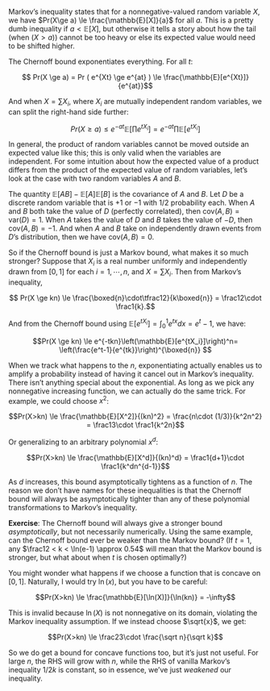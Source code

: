 Markov’s inequality states that for a nonnegative-valued random variable $X$, we have $Pr(X\ge a) \le \frac{\mathbb{E}[X]}{a}$ for all $a$. This is a pretty dumb inequality if $a < \mathbb{E}[X]$, but otherwise it tells a story about how the tail (when $(X > a)$) cannot be too heavy or else its expected value would need to be shifted higher.

The Chernoff bound exponentiates everything. For all $t$:

$$ Pr(X \ge a) = Pr ( e^{Xt} \ge e^{at} ) \le \frac{\mathbb{E}[e^{Xt}]}{e^{at}}$$

And when $X = \sum X_i$, where $X_i$ are mutually independent random variables, we can split the right-hand side further:

$$ Pr(X \ge a) \le e^{-at} \mathbb{E}\left[\prod e^{tX_i}\right] = e^{-at}\prod \mathbb{E}[e^{tX_i}] $$

In general, the product of random variables cannot be moved outside an expected value like this; this is only valid when the variables are independent. For some intuition about how the expected value of a product differs from the product of the expected value of random variables, let’s look at the case with two random variables $A$ and $B$. 

The quantity $\mathbb{E}[AB]-\mathbb{E}[A]\mathbb{E}[B]$ is the covariance of $A$ and $B$. Let $D$ be a discrete random variable that is $+1$ or $-1$ with $1/2$ probability each. When $A$ and $B$ both take the value of $D$ (perfectly correlated), then $\text{cov}(A,B) = \text{var}(D) = 1$. When $A$ takes the value of $D$ and $B$ takes the value of $-D$, then $\text{cov}(A,B) = -1$. And when $A$ and $B$ take on independently drawn events from $D$’s distribution, then we have $\text{cov}(A,B) = 0$.

So if the Chernoff bound is just a Markov bound, what makes it so much stronger? Suppose that $X_i$ is a real number uniformly and independently drawn from $[0,1]$ for each $i=1, \cdots, n$, and $X = \sum X_i$. Then from Markov’s inequality, 

$$ Pr(X \ge kn) \le \frac{\boxed{n}\cdot\tfrac12}{k\boxed{n}} = \frac12\cdot \frac1{k}.$$

And from the Chernoff bound using $\mathbb{E}[e^{tX_i}] = \int_0^1 e^{tx} dx = e^t-1$, we have:

$$Pr(X \ge kn) \le e^{-tkn}\left(\mathbb{E}[e^{tX_i}]\right)^n= \left(\frac{e^t-1}{e^{tk}}\right)^{\boxed{n}} $$

When we track what happens to the $n$, exponentiating actually enables us to amplify a probability instead of having it cancel out in Markov’s inequality. There isn’t anything special about the exponential. As long as we pick any nonnegative increasing function, we can actually do the same trick. For example, we could choose $x^2$:

$$Pr(X>kn) \le \frac{\mathbb{E}[X^2]}{(kn)^2} = \frac{n\cdot (1/3)}{k^2n^2} = \frac13\cdot \frac1{k^2n}$$

Or generalizing to an arbitrary polynomial $x^d$:

$$Pr(X>kn) \le \frac{\mathbb{E}[X^d]}{(kn)^d} = \frac1{d+1}\cdot \frac1{k^dn^{d-1}}$$

As $d$ increases, this bound asymptotically tightens as a function of $n$. The reason we don’t have names for these inequalities is that the Chernoff bound will always be asymptotically tighter than any of these polynomial transformations to Markov’s inequality.

**Exercise**: The Chernoff bound will always give a stronger bound *asymptotically*, but not necessarily numerically. Using the same example, can the Chernoff bound ever be weaker than the Markov bound? (If $t=1$, any $\frac12 < k < \ln(e-1) \approx 0.54$ will mean that the Markov bound is stronger, but what about when $t$ is chosen optimally?)

You might wonder what happens if we choose a function that is concave on $[0,1]$. Naturally, I would try $\ln(x)$, but you have to be careful:

$$Pr(X>kn) \le \frac{\mathbb{E}[\ln(X)]}{\ln(kn)} = -\infty$$

This is invalid because $\ln(X)$ is not nonnegative on its domain, violating the Markov inequality assumption. If we instead choose $\sqrt{x}$, we get:

$$Pr(X>kn) \le \frac23\cdot \frac{\sqrt n}{\sqrt k}$$

So we do get a bound for concave functions too, but it’s just not useful. For large $n$, the RHS will grow with $n$, while the RHS of vanilla Markov’s inequality $1/2k$ is constant, so in essence, we’ve just *weakened* our inequality.

